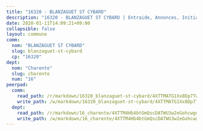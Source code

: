 ```yaml
---
title: "16320 - BLANZAGUET ST CYBARD"
description: "16320 - BLANZAGUET ST CYBARD | Entraide, Annonces, Initiatives"
date: 2020-01-11T14:09:21+09:00
collapsible: false
layout: commune
comm:
  nom: "BLANZAGUET ST CYBARD"
  slug: blanzaguet-st-cybard
  cp: "16320"
dept:
  nom: "Charente"
  slug: charente
  num: "16"
peerpad:
  comm:
    read_path: /r/markdown/16320_blanzaguet-st-cybard/4XTTMATG1Xx8Dp7Tw26xGyTqvoGi2Leutq2HvwZRNUJoXrzXP
    write_path: /w/markdown/16320_blanzaguet-st-cybard/4XTTMATG1Xx8Dp7Tw26xGyTqvoGi2Leutq2HvwZRNUJoXrzXP-K3TgUhQsr8E6j1uTsxFGcbKh71hUWXLkxk6JL2fxgWeaN8cSWKneznWDpyyoQdqKEd2pHmsf6sN4qmvsZkHnYvRitJTaQRCNJc2S8zncPnk2Gj76ArEnzHG61Umx552Vf3ovp9uX
  dept:
    read_path: /r/markdown/16_charente/4XTTM4Hb4btGmQscDATWU3w2eGohcwgqasCDtGWVahJnAEsq8
    write_path: /w/markdown/16_charente/4XTTM4Hb4btGmQscDATWU3w2eGohcwgqasCDtGWVahJnAEsq8-K3TgU9zhAjxEMbYrSr9VB24idAgS7xBryN3TjEsJmsrToRfRc8PWUu9zDXmtMXWLR7TNqZhAPJFsnJ4QbuWpLJvHpyW2q8LZxtsaakTfiMdj4HFsc11ZXzpn4aT8zYKZzSLwV1CA
---
```


